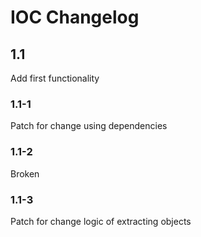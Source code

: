 # IOC Changelog

## 1.1

Add first functionality

### 1.1-1

Patch for change using dependencies

### 1.1-2

Broken

### 1.1-3

Patch for change logic of extracting objects
